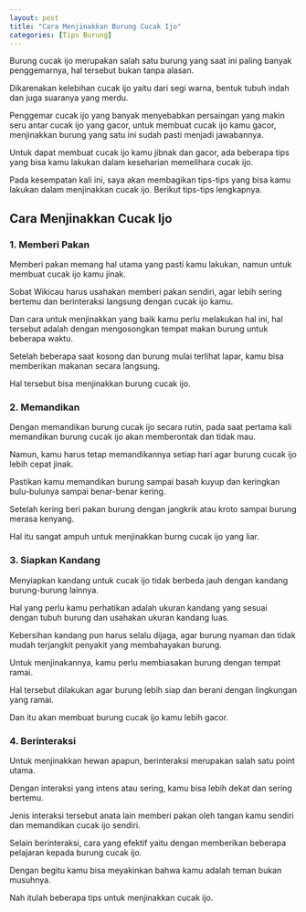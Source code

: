 ```yaml
---
layout: post
title: "Cara Menjinakkan Burung Cucak Ijo"
categories: [Tips Burung]
---
```


Burung cucak ijo merupakan salah satu burung yang saat ini paling banyak penggemarnya, hal tersebut bukan tanpa alasan.

Dikarenakan kelebihan cucak ijo yaitu dari segi warna, bentuk tubuh indah dan juga suaranya yang merdu.

Penggemar cucak ijo yang banyak menyebabkan persaingan yang makin seru antar cucak ijo yang gacor, untuk membuat cucak ijo kamu gacor, menjinakkan burung yang satu ini sudah pasti menjadi jawabannya.

Untuk dapat membuat cucak ijo kamu jibnak dan gacor, ada beberapa tips yang bisa kamu lakukan dalam keseharian memelihara cucak ijo.

Pada kesempatan kali ini, saya akan membagikan tips-tips yang bisa kamu lakukan dalam menjinakkan cucak ijo. Berikut tips-tips lengkapnya.

## Cara Menjinakkan Cucak Ijo

### 1. Memberi Pakan

Memberi pakan memang hal utama yang pasti kamu lakukan, namun untuk membuat cucak ijo kamu jinak.

Sobat Wikicau harus usahakan memberi pakan sendiri, agar lebih sering bertemu dan berinteraksi langsung dengan cucak ijo kamu.

Dan cara untuk menjinakkan yang baik kamu perlu melakukan hal ini, hal tersebut adalah dengan mengosongkan tempat makan burung untuk beberapa waktu.

Setelah beberapa saat kosong dan burung mulai terlihat lapar, kamu bisa memberikan makanan secara langsung.

Hal tersebut bisa menjinakkan burung cucak ijo.

### 2. Memandikan

Dengan memandikan burung cucak ijo secara rutin, pada saat pertama kali memandikan burung cucak ijo akan memberontak dan tidak mau.

Namun, kamu harus tetap memandikannya setiap hari agar burung cucak ijo lebih cepat jinak.

Pastikan kamu memandikan burung sampai basah kuyup dan keringkan bulu-bulunya sampai benar-benar kering.

Setelah kering beri pakan burung dengan jangkrik atau kroto sampai burung merasa kenyang.

Hal itu sangat ampuh untuk menjinakkan burng cucak ijo yang liar.

### 3. Siapkan Kandang

Menyiapkan kandang untuk cucak ijo tidak berbeda jauh dengan kandang burung-burung lainnya.

Hal yang perlu kamu perhatikan adalah ukuran kandang yang sesuai dengan tubuh burung dan usahakan ukuran kandang luas.

Kebersihan kandang pun harus selalu dijaga, agar burung nyaman dan tidak mudah terjangkit penyakit yang membahayakan burung.

Untuk menjinakannya, kamu perlu membiasakan burung dengan tempat ramai.

Hal tersebut dilakukan agar burung lebih siap dan berani dengan lingkungan yang ramai.

Dan itu akan membuat burung cucak ijo kamu lebih gacor.

### 4. Berinteraksi

Untuk menjinakkan hewan apapun, berinteraksi merupakan salah satu point utama.

Dengan interaksi yang intens atau sering, kamu bisa lebih dekat dan sering bertemu.

Jenis interaksi tersebut anata lain memberi pakan oleh tangan kamu sendiri dan memandikan cucak ijo sendiri.

Selain berinteraksi, cara yang efektif yaitu dengan memberikan beberapa pelajaran kepada burung cucak ijo.

Dengan begitu kamu bisa meyakinkan bahwa kamu adalah teman bukan musuhnya.

Nah itulah beberapa tips untuk menjinakkan cucak ijo.